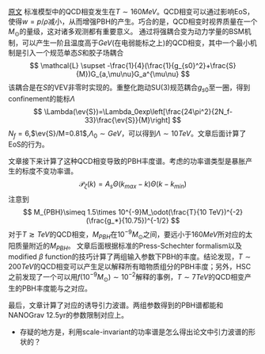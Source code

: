 [原文](file:///Users/lyuzhenhong/Desktop/Academic/Research/PBH/PBH_QCD/2212.00156_BSM_QCDTrans_PBH.pdf)
标准模型中的QCD相变发生在$T\sim160 MeV$。QCD相变可以通过影响EoS，使得$w=p/\rho$减小，从而增强PBH的产生。巧合的是，QCD相变时视界质量在一个$M_\odot$的量级，这对诸多观测都有重要意义。
通过将强耦合变为动力学量的BSM机制，可以产生一阶且温度高于$GeV$(在电弱能标之上)的QCD相变，其中一个最小机制是引入一个规范单态$S$和胶子场耦合
$$
\mathcal{L} \supset -\frac{1}{4}(\frac{1}{g_{s0}^2}+\frac{S}{M})G_{a,\mu\nu}G_a^{\mu\nu}
$$
该耦合是在$S$的VEV非零时实现的。重整化跑动SU(3)规范耦合$g_{s0}$至一圈，得到confinement的能标$\Lambda$
$$
\Lambda(\ev{S})=\Lambda_0exp\left[\frac{24\pi^2}{2N_f-33}\frac{\ev{S}}{M}\right]
$$
$N_f=6$,$\ev{S}/M=0.81$,$\Lambda_0\sim GeV$，可以得到$\Lambda \sim 10TeV$。文章后面计算了EoS的行为。

文章接下来计算了这种QCD相变导致的PBH丰度谱。考虑的功率谱类型是暴胀产生的标度不变功率谱。
$$
\mathcal{P}_\zeta(k)=A_s\Theta(k_{max}-k)\Theta(k-k_{min})
$$
注意到
$$
M_{PBH}\simeq 1.5\times 10^{-9}M_\odot(\frac{T}{10 TeV})^{-2}(\frac{g_*}{10.75})^{-1/2}
$$
对于$T\gtrsim TeV$的QCD相变，$M_{PBH}$在$10^{-9}M_\odot$之间，要远小于$160MeV$所对应的太阳质量附近的$M_{PBH}$。
文章后面根据标准的Press-Schechter formalism以及modified $\beta$ function的技巧计算了两组输入参数下PBH的丰度。结论发现，$T\sim 200TeV$的QCD相变可以产生足以解释所有暗物质组分的PBH丰度；另外，HSC之前发现了一个可以用$f(10^{-9}M_\odot)\sim 10^{-2}$解释的事例，$T\sim 7TeV$的QCD相变产生的PBH丰度能与之对应。

最后，文章计算了对应的诱导引力波谱。两组参数得到的PBH谱都能和NANOGrav 12.5yr的参数限制对应上。

- 存疑的地方是，利用scale-invariant的功率谱是怎么得出论文中引力波谱的形状的？
